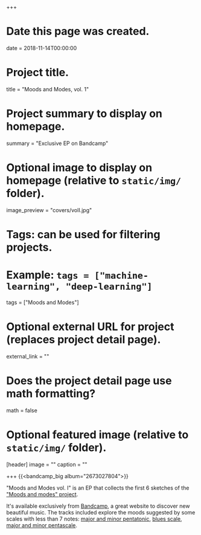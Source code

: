 +++
# Date this page was created.
date = 2018-11-14T00:00:00

# Project title.
title = "Moods and Modes, vol. 1"

# Project summary to display on homepage.
summary = "Exclusive EP on Bandcamp"

# Optional image to display on homepage (relative to `static/img/` folder).
image_preview = "covers/volI.jpg"

# Tags: can be used for filtering projects.
# Example: `tags = ["machine-learning", "deep-learning"]`
tags = ["Moods and Modes"]

# Optional external URL for project (replaces project detail page).
external_link = ""

# Does the project detail page use math formatting?
math = false

# Optional featured image (relative to `static/img/` folder).
[header]
image = ""
caption = ""

+++
{{<bandcamp_big album="2673027804">}} 


"Moods and Modes vol. I" is an EP that collects the first 6 sketches of the ["Moods and modes" project](/post/moods_and_modes). 

It's available exclusively from [Bandcamp](https://skeeboo.bandcamp.com/album/moods-and-modes-vol-1), a great website to discover new beautiful music.
The tracks included explore the moods suggested by some scales with less than 7 notes: [major and minor pentatonic](/post/pentatonics), [blues scale](/post/blues_scale), [major and minor pentascale](/post/pentascales).
